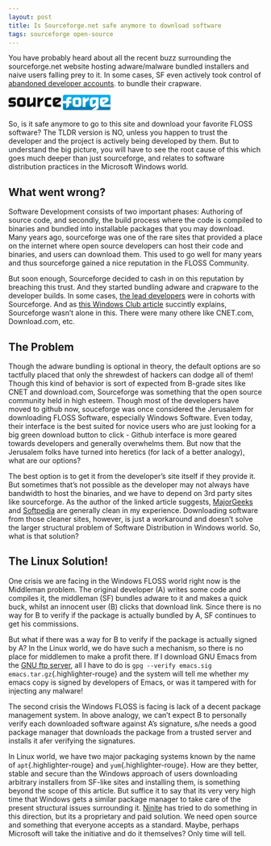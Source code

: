 ```yaml
---
layout: post
title: Is Sourceforge.net safe anymore to download software
tags: sourceforge open-source
---
```


You have probably heard about all the recent buzz surrounding the sourceforge.net website hosting adware/malware bundled installers and naive users falling prey to it. In some cases, SF even actively took control of [abandoned developer accounts](http://arstechnica.com/information-technology/2015/05/sourceforge-grabs-gimp-for-windows-account-wraps-installer-in-bundle-pushing-adware/). to bundle their crapware.<!--more-->

![Sourceforge Logo](/uploads/old/sf-logo.png)

So, is it safe anymore to go to this site and download your favorite FLOSS software? The TLDR version is NO, unless you happen to trust the developer and the project is actively being developed by them. But to understand the big picture, you will have to see the root cause of this which goes much deeper than just sourceforge, and relates to software distribution practices in the Microsoft Windows world.

What went wrong?
----------------

Software Development consists of two important phases: Authoring of source code, and secondly, the build process where the code is compiled to binaries and bundled into installable packages that you may download. Many years ago, sourceforge was one of the rare sites that provided a place on the internet where open source developers can host their code and binaries, and users can download them. This used to go well for many years and thus sourceforge gained a nice reputation in the FLOSS Community.

But soon enough, Sourceforge decided to cash in on this reputation by breaching this trust. And they started bundling adware and crapware to the developer builds. In some cases, [the lead developers](https://forum.filezilla-project.org/viewtopic.php?t=30240) were in cohorts with Sourceforge. And as [this Windows Club article](http://www.thewindowsclub.com/safe-software-download-sites) succintly explains, Sourceforge wasn’t alone in this. There were many othere like CNET.com, Download.com, etc.

The Problem
-----------

Though the adware bundling is optional in theory, the default options are so tactfully placed that only the shrewdest of hackers can dodge all of them! Though this kind of behavior is sort of expected from B-grade sites like CNET and download.com, Sourceforge was something that the open source community held in high esteem. Though most of the developers have moved to github now, souceforge was once considered the Jerusalem for downloading FLOSS Software, especially Windows Software. Even today, their interface is the best suited for novice users who are just looking for a big green download button to click - Github interface is more geared towards developers and generally overwhelms them. But now that the Jerusalem folks have turned into heretics (for lack of a better analogy), what are our options?

The best option is to get it from the developer’s site itself if they provide it. But sometimes that’s not possible as the developer may not always have bandwidth to host the binaries, and we have to depend on 3rd party sites like sourceforge. As the author of the linked article suggests, [MajorGeeks](http://majorgeeks.com) and [Softpedia](http://softpedia.com) are generally clean in my experience. Downloading software from those cleaner sites, however, is just a workaround and doesn’t solve the larger structural problem of Software Distribution in Windows world. So, what is that solution?

The Linux Solution!
-------------------

One crisis we are facing in the Windows FLOSS world right now is the Middleman problem. The original developer (A) writes some code and compiles it, the middleman (SF) bundles adware to it and makes a quick buck, whilst an innocent user (B) clicks that download link. Since there is no way for B to verify if the package is actually bundled by A, SF continues to get his commissions.

But what if there was a way for B to verify if the package is actually signed by A? In the Linux world, we do have such a mechanism, so there is no place for middlemen to make a profit there. If I download GNU Emacs from the [GNU ftp server](http://ftp.gnu.org/gnu/emacs/), all I have to do is `gpg --verify emacs.sig emacs.tar.gz`{.highlighter-rouge} and the system will tell me whether my emacs copy is signed by developers of Emacs, or was it tampered with for injecting any malware!

The second crisis the Windows FLOSS is facing is lack of a decent package management system. In above analogy, we can’t expect B to personally verify each downloaded software against A’s signature, s/he needs a good package manager that downloads the package from a trusted server and installs it afer verifying the signatures.

In Linux world, we have two major packaging systems known by the name of `apt`{.highlighter-rouge} and `yum`{.highlighter-rouge}. How are they better, stable and secure than the Windows approach of users downloading arbitrary installers from SF-like sites and installing them, is something beyond the scope of this article. But suffice it to say that its very very high time that Windows gets a similar package manager to take care of the present structural issues surrounding it. [Ninite](http://www.ninite.com/) has tried to do something in this direction, but its a proprietary and paid solution. We need open source and something that everyone accepts as a standard. Maybe, perhaps Microsoft will take the initiative and do it themselves? Only time will tell.
